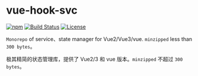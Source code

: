# vue-hook-svc

[![npm][vue-hook-svc-icon]][vue-hook-svc-npm]
[![Build Status](https://img.shields.io/github/workflow/status/shalldie/hook-service/ci?label=build&logo=github&style=flat-square)](https://github.com/shalldie/hook-service/actions)
[![License](https://img.shields.io/npm/l/vue-hook-service?logo=github&style=flat-square)](https://github.com/shalldie/hook-service)

`Monorepo` of service、state manager for Vue2/Vue3/vue. `minzipped` less than `300 bytes`。

极其精简的状态管理库，提供了 Vue2/3 和 vue 版本。`minzipped` 不超过 `300 bytes`。

<!-- vue-hook-svc -->

[vue-hook-svc]: packages/vue-hook-svc
[vue-hook-svc-icon]: https://img.shields.io/npm/v/vue-hook-svc.svg?logo=npm&style=flat-square
[vue-hook-svc-npm]: https://www.npmjs.com/package/vue-hook-svc
[vue-hook-svc-bundle]: https://img.shields.io/bundlephobia/minzip/vue-hook-svc?logo=npm&style=flat-square
